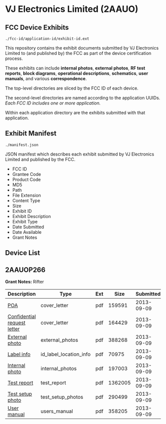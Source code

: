 # VJ Electronics Limited (2AAUO)
## FCC Device Exhibits

```
./fcc-id/application-id/exhibit-id.ext
```

This repository contains the exhibit documents submitted by VJ Electronics Limited to (and published by) the FCC as part of the device certification process.

These exhibits can include **internal photos**, **external photos**, **RF test reports**, **block diagrams**, **operational descriptions**, **schematics**, **user manuals**, and various **correspondence**.

The top-level directories are sliced by the FCC ID of each device.

The second-level directories are named according to the application UUIDs. *Each FCC ID includes one or more application.*

Within each application directory are the exhibits submitted with that application. 

## Exhibit Manifest

```
./manifest.json
```

JSON manifest which describes each exhibit submitted by VJ Electronics Limited and published by the FCC.

- FCC ID
- Grantee Code
- Product Code
- MD5
- Path
- File Extension
- Content Type
- Size
- Exhibit ID
- Exhibit Description
- Exhibit Type
- Date Submitted
- Date Available
- Grant Notes

## Device List
## 2AAUOP266
**Grant Notes:** Rifter

| Description | Type | Ext | Size | Submitted | Available |
| ----------- | ---- | --- | ---- | --------- | --------- |
| [POA](2AAUOP266/53b9302618bd367433bb70bf664f0620/2066802.pdf) | cover_letter | pdf | 159591 | 2013-09-09 | 2013-09-09 |
| [Confidential request letter](2AAUOP266/53b9302618bd367433bb70bf664f0620/2066803.pdf) | cover_letter | pdf | 164429 | 2013-09-09 | 2013-09-09 |
| [External photo](2AAUOP266/53b9302618bd367433bb70bf664f0620/2066809.pdf) | external_photos | pdf | 388268 | 2013-09-09 | 2013-09-09 |
| [Label info](2AAUOP266/53b9302618bd367433bb70bf664f0620/2066811.pdf) | id_label_location_info | pdf | 70975 | 2013-09-09 | 2013-09-09 |
| [Internal photo](2AAUOP266/53b9302618bd367433bb70bf664f0620/2066810.pdf) | internal_photos | pdf | 197003 | 2013-09-09 | 2013-09-09 |
| [Test report](2AAUOP266/53b9302618bd367433bb70bf664f0620/2066807.pdf) | test_report | pdf | 1362005 | 2013-09-09 | 2013-09-09 |
| [Test setup photo](2AAUOP266/53b9302618bd367433bb70bf664f0620/2066808.pdf) | test_setup_photos | pdf | 290499 | 2013-09-09 | 2013-09-09 |
| [User manual](2AAUOP266/53b9302618bd367433bb70bf664f0620/2066812.pdf) | users_manual | pdf | 358205 | 2013-09-09 | 2013-09-09 |

